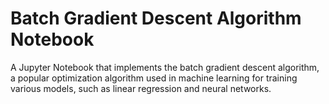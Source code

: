 # Batch Gradient Descent Algorithm Notebook
 A Jupyter Notebook that implements the batch gradient descent algorithm, a popular optimization algorithm used in machine learning for training various models, such as linear regression and neural networks.
